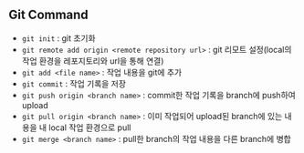 ## Git Command

- `git init` : git 초기화
- `git remote add origin <remote repository url>` : git 리모트 설정(local의 작업 환경을 레포지토리와 url을 통해 연결)
- `git add <file name>` : 작업 내용을 git에 추가
- `git commit` : 작업 기록을 저장
- `git push origin <branch name>` : commit한 작업 기록을 branch에 push하여 upload
- `git pull origin <branch name>` : 이미 작업되어 upload된 branch에 있는 내용을 내 local 작업 환경으로 pull
- `git merge <branch name>` : pull한 branch의 작업 내용을 다른 branch에 병합
